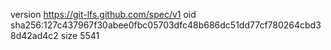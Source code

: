 version https://git-lfs.github.com/spec/v1
oid sha256:127c437967f30abee0fbc05703dfc48b686dc51dd77cf780264cbd38d42ad4c2
size 5541

